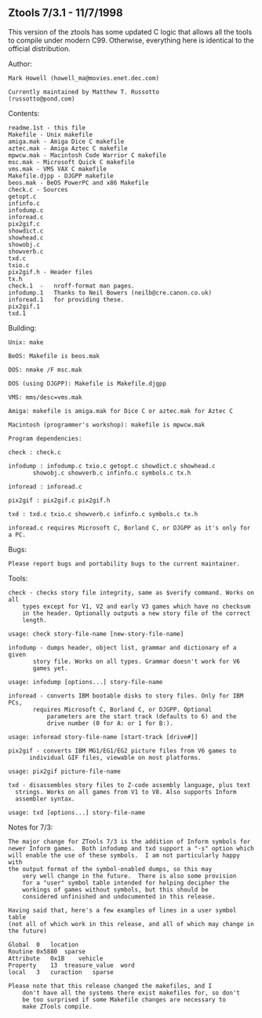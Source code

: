 Ztools 7/3.1 - 11/7/1998
------------------------

This version of the ztools has some updated C logic that allows all the tools to compile under modern C99. Otherwise, everything here is identical to the official distribution.

Author:

    Mark Howell (howell_ma@movies.enet.dec.com)

    Currently maintained by Matthew T. Russotto
    (russotto@pond.com)

Contents:

    readme.1st - this file
    Makefile - Unix makefile
    amiga.mak - Amiga Dice C makefile
    aztec.mak - Amiga Aztec C makefile
    mpwcw.mak - Macintosh Code Warrior C makefile
    msc.mak - Microsoft Quick C makefile
    vms.mak - VMS VAX C makefile
    Makefile.djpp - DJGPP makefile
    beos.mak - BeOS PowerPC and x86 Makefile
    check.c - Sources
    getopt.c
    infinfo.c
    infodump.c
    inforead.c
    pix2gif.c
    showdict.c
    showhead.c
    showobj.c
    showverb.c
    txd.c
    txio.c
    pix2gif.h - Header files
    tx.h
    check.1  -   nroff-format man pages.  
    infodump.1   Thanks to Neil Bowers (neilb@cre.canon.co.uk) 
    inforead.1   for providing these.
    pix2gif.1 
    txd.1

Building:

    Unix: make

    BeOS: Makefile is beos.mak

    DOS: nmake /F msc.mak

    DOS (using DJGPP): Makefile is Makefile.djgpp

    VMS: mms/desc=vms.mak

    Amiga: makefile is amiga.mak for Dice C or aztec.mak for Aztec C

    Macintosh (programmer's workshop): makefile is mpwcw.mak

    Program dependencies:

	check : check.c

	infodump : infodump.c txio.c getopt.c showdict.c showhead.c
		   showobj.c showverb.c infinfo.c symbols.c tx.h

	inforead : inforead.c

	pix2gif : pix2gif.c pix2gif.h

	txd : txd.c txio.c showverb.c infinfo.c symbols.c tx.h

    inforead.c requires Microsoft C, Borland C, or DJGPP as it's only for a PC.

Bugs:

    Please report bugs and portability bugs to the current maintainer.

Tools:

    check - checks story file integrity, same as $verify command. Works on all
	    types except for V1, V2 and early V3 games which have no checksum
	    in the header. Optionally outputs a new story file of the correct
	    length.

	usage: check story-file-name [new-story-file-name]

    infodump - dumps header, object list, grammar and dictionary of a given
	       story file. Works on all types. Grammar doesn't work for V6
	       games yet.

	usage: infodump [options...] story-file-name

    inforead - converts IBM bootable disks to story files. Only for IBM PCs,
	       requires Microsoft C, Borland C, or DJGPP. Optional
               parameters are the start track (defaults to 6) and the
               drive number (0 for A: or 1 for B:).

	usage: inforead story-file-name [start-track [drive#]]

    pix2gif - converts IBM MG1/EG1/EG2 picture files from V6 games to
	      individual GIF files, viewable on most platforms.

	usage: pix2gif picture-file-name

    txd - disassembles story files to Z-code assembly language, plus text
	  strings. Works on all games from V1 to V8. Also supports Inform
	  assembler syntax.

	usage: txd [options...] story-file-name

Notes for 7/3:
	
	The major change for ZTools 7/3 is the addition of Inform symbols for
	newer Inform games.  Both infodump and txd support a "-s" option which
	will enable the use of these symbols.  I am not particularly happy with
	the output format of the symbol-enabled dumps, so this may
        very well change in the future.  There is also some provision
        for a "user" symbol table intended for helping decipher the
        workings of games without symbols, but this should be
        considered unfinished and undocumented in this release. 
	
	Having said that, here's a few examples of lines in a user symbol table
	(not all of which work in this release, and all of which may change in
	the future)
	
	Global	0	location
	Routine 0x5880	sparse
	Attribute	0x1B	vehicle
	Property	13	treasure_value	word
	local	3	curaction	sparse
	
	Please note that this release changed the makefiles, and I
        don't have all the systems there exist makefiles for, so don't
        be too surprised if some Makefile changes are necessary to
        make ZTools compile. 
	